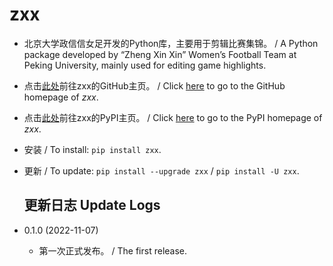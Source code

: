 # zxx

* 北京大学政信信女足开发的Python库，主要用于剪辑比赛集锦。 / A Python package developed by “Zheng Xin Xin” Women’s Football Team at Peking University, mainly used for editing game highlights.

* 点击[此处](https://github.com/PKU-Zyf/zxx)前往zxx的GitHub主页。 / Click [here](https://github.com/PKU-Zyf/zxx) to go to the GitHub homepage of  *zxx*.

* 点击[此处](https://pypi.org/project/zxx)前往zxx的PyPI主页。 / Click [here](https://pypi.org/project/zxx) to go to the PyPI homepage of *zxx*.

* 安装 / To install: `pip install zxx`.

* 更新 / To update: `pip install --upgrade zxx` / `pip install -U zxx`.

  ## 更新日志 Update Logs

* 0.1.0 (2022-11-07)
  * 第一次正式发布。 / The first release.
